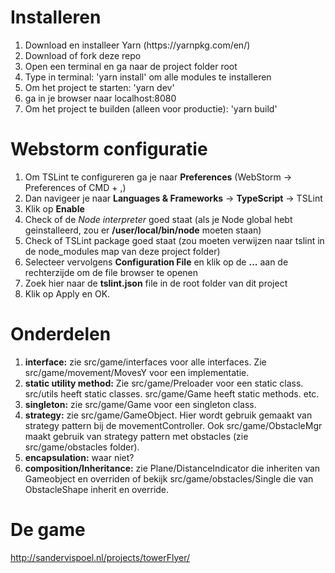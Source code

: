 # Installeren

<ol>
<li>Download en installeer Yarn (https://yarnpkg.com/en/)</li>
<li>Download of fork deze repo</li>
<li>Open een terminal en ga naar de project folder root</li>
<li>Type in terminal: 'yarn install' om alle modules te installeren</li>
<li>Om het project te starten: 'yarn dev'</li>
<li>ga in je browser naar localhost:8080</li>
<li>Om het project te builden (alleen voor productie): 'yarn build'</li>
</ol>

# Webstorm configuratie

<ol>
<li>Om TSLint te configureren ga je naar <b>Preferences</b> (WebStorm -> Preferences of CMD + ,)</li>
<li>Dan navigeer je naar <b>Languages & Frameworks</b> -> <b>TypeScript</b> -> TSLint</li>
<li>Klik op <b>Enable</b></li>
<li>Check of de <i>Node interpreter</i> goed staat (als je Node global hebt geinstalleerd, zou er <b>/user/local/bin/node</b> moeten staan)</li>
<li>Check of TSLint package goed staat (zou moeten verwijzen naar tslint in de node_modules map van deze project folder)</li>
<li>Selecteer vervolgens <b>Configuration File</b> en klik op de <b>...</b> aan de rechterzijde om de file browser te openen</li>
<li>Zoek hier naar de <b>tslint.json</b> file in de root folder van dit project</li>
<li>Klik op Apply en OK.</li>
</ol>

# Onderdelen
<ol>
<li><b>interface:</b> zie src/game/interfaces voor alle interfaces. Zie src/game/movement/MovesY voor een implementatie.</li>
<li><b>static utility method:</b> Zie src/game/Preloader voor een static class. src/utils heeft static classes. src/game/Game heeft static methods. etc.</li>
<li><b>singleton:</b> zie src/game/Game voor een singleton class.</li>
<li><b>strategy:</b> zie src/game/GameObject. Hier wordt gebruik gemaakt van strategy pattern bij de movementController. Ook src/game/ObstacleMgr maakt gebruik van strategy pattern met obstacles (zie src/game/obstacles folder).</li>
<li><b>encapsulation:</b> waar niet?</li>
<li><b>composition/Inheritance:</b> zie Plane/DistanceIndicator die inheriten van Gameobject en overriden of bekijk src/game/obstacles/Single die van ObstacleShape inherit en override.</li>
</ol>

# De game
http://sandervispoel.nl/projects/towerFlyer/
